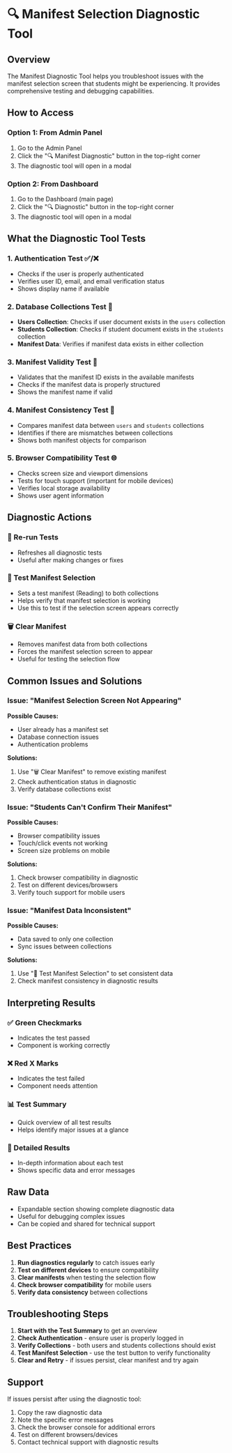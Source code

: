# 🔍 Manifest Selection Diagnostic Tool

## Overview
The Manifest Diagnostic Tool helps you troubleshoot issues with the manifest selection screen that students might be experiencing. It provides comprehensive testing and debugging capabilities.

## How to Access

### Option 1: From Admin Panel
1. Go to the Admin Panel
2. Click the "🔍 Manifest Diagnostic" button in the top-right corner
3. The diagnostic tool will open in a modal

### Option 2: From Dashboard
1. Go to the Dashboard (main page)
2. Click the "🔍 Diagnostic" button in the top-right corner
3. The diagnostic tool will open in a modal

## What the Diagnostic Tool Tests

### 1. Authentication Test ✅/❌
- Checks if the user is properly authenticated
- Verifies user ID, email, and email verification status
- Shows display name if available

### 2. Database Collections Test 📁
- **Users Collection**: Checks if user document exists in the `users` collection
- **Students Collection**: Checks if student document exists in the `students` collection
- **Manifest Data**: Verifies if manifest data exists in either collection

### 3. Manifest Validity Test 🎯
- Validates that the manifest ID exists in the available manifests
- Checks if the manifest data is properly structured
- Shows the manifest name if valid

### 4. Manifest Consistency Test 🔄
- Compares manifest data between `users` and `students` collections
- Identifies if there are mismatches between collections
- Shows both manifest objects for comparison

### 5. Browser Compatibility Test 🌐
- Checks screen size and viewport dimensions
- Tests for touch support (important for mobile devices)
- Verifies local storage availability
- Shows user agent information

## Diagnostic Actions

### 🔄 Re-run Tests
- Refreshes all diagnostic tests
- Useful after making changes or fixes

### 🧪 Test Manifest Selection
- Sets a test manifest (Reading) to both collections
- Helps verify that manifest selection is working
- Use this to test if the selection screen appears correctly

### 🗑️ Clear Manifest
- Removes manifest data from both collections
- Forces the manifest selection screen to appear
- Useful for testing the selection flow

## Common Issues and Solutions

### Issue: "Manifest Selection Screen Not Appearing"
**Possible Causes:**
- User already has a manifest set
- Database connection issues
- Authentication problems

**Solutions:**
1. Use "🗑️ Clear Manifest" to remove existing manifest
2. Check authentication status in diagnostic
3. Verify database collections exist

### Issue: "Students Can't Confirm Their Manifest"
**Possible Causes:**
- Browser compatibility issues
- Touch/click events not working
- Screen size problems on mobile

**Solutions:**
1. Check browser compatibility in diagnostic
2. Test on different devices/browsers
3. Verify touch support for mobile users

### Issue: "Manifest Data Inconsistent"
**Possible Causes:**
- Data saved to only one collection
- Sync issues between collections

**Solutions:**
1. Use "🧪 Test Manifest Selection" to set consistent data
2. Check manifest consistency in diagnostic results

## Interpreting Results

### ✅ Green Checkmarks
- Indicates the test passed
- Component is working correctly

### ❌ Red X Marks
- Indicates the test failed
- Component needs attention

### 📊 Test Summary
- Quick overview of all test results
- Helps identify major issues at a glance

### 🔬 Detailed Results
- In-depth information about each test
- Shows specific data and error messages

## Raw Data
- Expandable section showing complete diagnostic data
- Useful for debugging complex issues
- Can be copied and shared for technical support

## Best Practices

1. **Run diagnostics regularly** to catch issues early
2. **Test on different devices** to ensure compatibility
3. **Clear manifests** when testing the selection flow
4. **Check browser compatibility** for mobile users
5. **Verify data consistency** between collections

## Troubleshooting Steps

1. **Start with the Test Summary** to get an overview
2. **Check Authentication** - ensure user is properly logged in
3. **Verify Collections** - both users and students collections should exist
4. **Test Manifest Selection** - use the test button to verify functionality
5. **Clear and Retry** - if issues persist, clear manifest and try again

## Support

If issues persist after using the diagnostic tool:
1. Copy the raw diagnostic data
2. Note the specific error messages
3. Check the browser console for additional errors
4. Test on different browsers/devices
5. Contact technical support with diagnostic results

